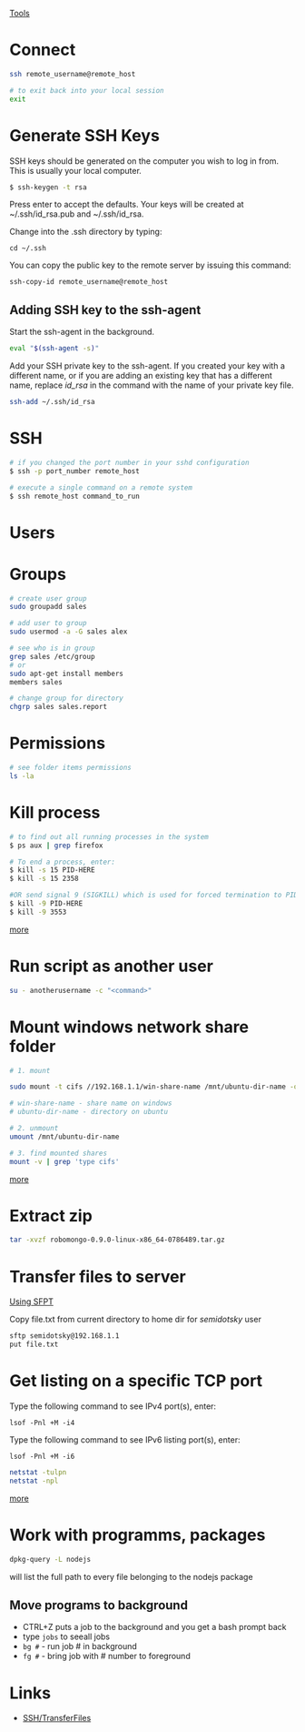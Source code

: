 [Tools](linux-tools)

# Connect

```bash
ssh remote_username@remote_host

# to exit back into your local session
exit
```

# Generate SSH Keys

SSH keys should be generated on the computer you wish to log in from. This is usually your local computer.

```bash
$ ssh-keygen -t rsa
```

Press enter to accept the defaults. Your keys will be created at ~/.ssh/id_rsa.pub and ~/.ssh/id_rsa.

Change into the .ssh directory by typing: 

```
cd ~/.ssh
```

You can copy the public key to the remote server by issuing this command:

```
ssh-copy-id remote_username@remote_host
```

## Adding SSH key to the ssh-agent

Start the ssh-agent in the background.

```bash
eval "$(ssh-agent -s)"
```

Add your SSH private key to the ssh-agent. If you created your key with a different name, or if you are adding an existing key that has a different name, replace *id_rsa* in the command with the name of your private key file.

```bash
ssh-add ~/.ssh/id_rsa
```

# SSH

```bash
# if you changed the port number in your sshd configuration
$ ssh -p port_number remote_host

# execute a single command on a remote system
$ ssh remote_host command_to_run
```

# Users

# Groups
```bash
# create user group
sudo groupadd sales

# add user to group
sudo usermod -a -G sales alex

# see who is in group
grep sales /etc/group
# or
sudo apt-get install members
members sales

# change group for directory
chgrp sales sales.report
```


# Permissions


```bash
# see folder items permissions
ls -la
```


# Kill process

```bash
# to find out all running processes in the system
$ ps aux | grep firefox

# To end a process, enter:
$ kill -s 15 PID-HERE
$ kill -s 15 2358

#OR send signal 9 (SIGKILL) which is used for forced termination to PID 3553:
$ kill -9 PID-HERE
$ kill -9 3553
```
[more](https://www.cyberciti.biz/faq/stop-process-ubuntu-linux-command/)

# Run script as another user

```bash
su - anotherusername -c "<command>"

```

# Mount windows network share folder

```bash
# 1. mount

sudo mount -t cifs //192.168.1.1/win-share-name /mnt/ubuntu-dir-name -o username=USERNAME,password=PASSWORD,iocharset=utf8,sec=ntlm

# win-share-name - share name on windows
# ubuntu-dir-name - directory on ubuntu

# 2. unmount
umount /mnt/ubuntu-dir-name

# 3. find mounted shares
mount -v | grep 'type cifs'

```
[more](https://wiki.ubuntu.com/MountWindowsSharesPermanently)

# Extract zip

```bash
tar -xvzf robomongo-0.9.0-linux-x86_64-0786489.tar.gz
```

# Transfer files to server

[Using SFPT](https://www.computerhope.com/unix/sftp.htm)

Copy file.txt from current directory to home dir for *semidotsky* user
```bash
sftp semidotsky@192.168.1.1
put file.txt
```

# Get listing on a specific TCP port

Type the following command to see IPv4 port(s), enter: 

`lsof -Pnl +M -i4`

Type the following command to see IPv6 listing port(s), enter: 

`lsof -Pnl +M -i6`

```bash
netstat -tulpn
netstat -npl
```

[more](https://www.cyberciti.biz/faq/find-out-which-service-listening-specific-port/)

# Work with programms, packages


```bash
dpkg-query -L nodejs
```
will list the full path to every file belonging to the nodejs package

## Move programs to background

* CTRL+Z puts a job to the background and you get a bash prompt back
* type `jobs` to seeall jobs
* `bg #` - run job # in background
* `fg #` - bring job with # number to foreground


# Links

* [SSH/TransferFiles](https://help.ubuntu.com/community/SSH/TransferFiles)

